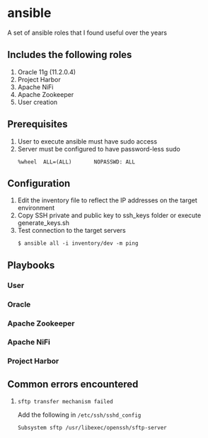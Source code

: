 # ansible
A set of ansible roles that I found useful over the years



## Includes the following roles
1. Oracle 11g (11.2.0.4)
2. Project Harbor
3. Apache NiFi
4. Apache Zookeeper
5. User creation



## Prerequisites

1. User to execute ansible must have sudo access
2. Server must be configured to have password-less sudo
    ```
    %wheel  ALL=(ALL)       NOPASSWD: ALL
    ```



## Configuration

1. Edit the inventory file to reflect the IP addresses on the target environment
2. Copy SSH private and public key to ssh_keys folder or execute generate_keys.sh
3. Test connection to the target servers
    ```
    $ ansible all -i inventory/dev -m ping
    ```


## Playbooks

### User

### Oracle

### Apache Zookeeper

### Apache NiFi

### Project Harbor



## Common errors encountered

1. ```sftp transfer mechanism failed```

    Add the following in ```/etc/ssh/sshd_config```

    ```
    Subsystem sftp /usr/libexec/openssh/sftp-server
    ```
